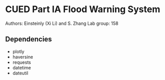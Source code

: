 # CUED Part IA Flood Warning System
Authors: Einsteinly (Xi Li) and S. Zhang
Lab group: 158

## Dependencies
- plotly
- haversine
- requests
- datetime
- dateutil